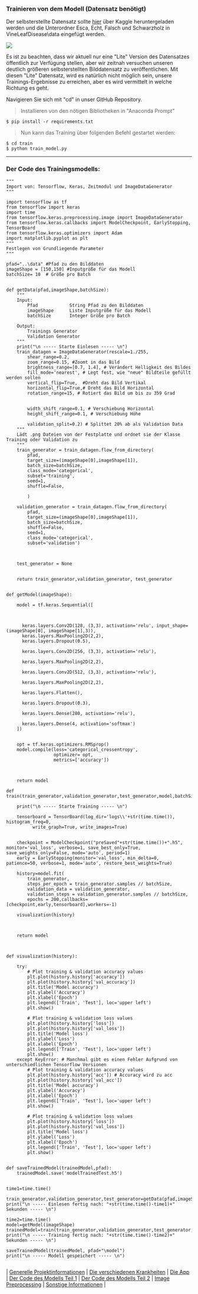 ### Trainieren von dem Modell (Datensatz benötigt)
Der selbsterstellte Datensatz sollte [hier](https://www.kaggle.com/mareseestern/liteleafdisease) über Kaggle heruntergeladen werden und die Unterordner Esca, Echt, Falsch und Schwarzholz in VineLeafDisease\data eingefügt werden.

<img src="https://raw.githubusercontent.com/MareSeestern/VineLeafDisease/master/res/dataFolder.png?token=AK7DBRS4LW6OPHXYOLH7Q6C7NOPKO">

Es ist zu beachten, dass wir aktuell nur eine "Lite" Version des Datensatzes öffentlich zur Verfügung stellen, aber wir zeitnah versuchen unseren deutlich größeren selbsterstellten Bilddatensatz zu veröffentlichen.
Mit diesen "Lite" Datensatz, wird es natürlich nicht möglich sein, unsere Trainings-Ergebnisse zu erreichen, aber es wird vermittelt in welche Richtung es geht.

Navigieren Sie sich mit "cd" in unser GitHub Repository.

> Installieren von den nötigen Bibliotheken in "Anaconda Prompt"

```shell
$ pip install -r requirements.txt
```

> Nun kann das Training über folgenden Befehl gestartet werden:

```shell
$ cd train
$ python train_model.py
```

---



### Der Code des Trainingsmodells:

```
"""
Import von: Tensorflow, Keras, Zeitmodul und ImageDataGenerator
"""

import tensorflow as tf
from tensorflow import keras
import time
from tensorflow.keras.preprocessing.image import ImageDataGenerator
from tensorflow.keras.callbacks import ModelCheckpoint, EarlyStopping, TensorBoard
from tensorflow.keras.optimizers import Adam
import matplotlib.pyplot as plt
"""
Festlegen von Grundliegende Parameter
"""

pfad="..\data" #Pfad zu den Bilddaten
imageShape = [150,150] #Inputgröße für das Modell
batchSize= 10  # Größe pro Batch


def getData(pfad,imageShape,batchSize):
    """
    Input: 
        Pfad            String Pfad zu den Bilddaten
        imageShape      Liste Inputgröße für das Modell
        batchSize       Integer Größe pro Batch
    
    Output:
        Trainings Generator
        Validation Generator
    """
    print("\n ----- Starte Einlesen ----- \n")
    train_datagen = ImageDataGenerator(rescale=1./255,
        shear_range=0.2,
        zoom_range=0.15, #Zoomt in das Bild
        brightness_range=[0.7, 1.4], # Verändert Helligkeit des Bildes
        fill_mode='nearest', # Legt fest, wie "neue" Bildteile gefüllt werden sollen
        vertical_flip=True,  #Dreht das Bild Vertikal
        horizontal_flip=True,# Dreht das Bild Horizontal
        rotation_range=15, # Rotiert das Bild um bis zu 359 Grad
        
        
        width_shift_range=0.1, # Verschiebung Horizontal
        height_shift_range=0.1, # Verschiebung Höhe
    
        validation_split=0.2) # Splittet 20% ab als Validation Data
    """
    Lädt .png Dateien von der Festplatte und ordnet sie der Klasse Training oder Validation zu
    """
    train_generator = train_datagen.flow_from_directory(
        pfad,
        target_size=(imageShape[0],imageShape[1]),
        batch_size=batchSize,
        class_mode='categorical',
        subset='training',
        seed=1,
        shuffle=False,
     
        ) 
    
    validation_generator = train_datagen.flow_from_directory(
        pfad, 
        target_size=(imageShape[0],imageShape[1]),
        batch_size=batchSize,
        shuffle=False,
        seed=1,
        class_mode='categorical',
        subset='validation')
    
    
    
    test_generator = None
    
 
    return train_generator,validation_generator, test_generator


def getModel(imageShape):
    
    model = tf.keras.Sequential([
      
     
      
      keras.layers.Conv2D(128, (3,3), activation='relu', input_shape=(imageShape[0], imageShape[1],3)),
      keras.layers.MaxPooling2D(2,2),
      keras.layers.Dropout(0.5),
      
      keras.layers.Conv2D(256, (3,3), activation='relu'),
      
      keras.layers.MaxPooling2D(2,2), 
     
      keras.layers.Conv2D(512, (3,3), activation='relu'),
      
      keras.layers.MaxPooling2D(2,2),
     
      keras.layers.Flatten(),
          
      keras.layers.Dropout(0.3),      
      
      keras.layers.Dense(280, activation='relu'),
      
      keras.layers.Dense(4, activation='softmax')
    ])
    
    
    opt = tf.keras.optimizers.RMSprop()
    model.compile(loss='categorical_crossentropy',
                  optimizer= opt,
                  metrics=['accuracy'])
    
   
    
    return model

def train(train_generator,validation_generator,test_generator,model,batchSize):
   
    print("\n ----- Starte Training ----- \n")
    
    tensorboard = TensorBoard(log_dir='logs\\'+str(time.time()), histogram_freq=0,  
          write_graph=True, write_images=True)

    
    checkpoint = ModelCheckpoint("preSaved"+str(time.time())+".h5", monitor='val_loss', verbose=1, save_best_only=True, save_weights_only=False, mode='auto', period=1)
    early = EarlyStopping(monitor='val_loss', min_delta=0, patience=50, verbose=1, mode='auto', restore_best_weights=True)
    
    history=model.fit(
        train_generator,
        steps_per_epoch = train_generator.samples // batchSize,
        validation_data = validation_generator, 
        validation_steps = validation_generator.samples // batchSize,
        epochs = 200,callbacks=[checkpoint,early,tensorboard],workers=-1)
    
    visualization(history)
    
 
   
    return model



def visualization(history):
    
    try:
        # Plot training & validation accuracy values
        plt.plot(history.history['accuracy'])
        plt.plot(history.history['val_accuracy'])
        plt.title('Model accuracy')
        plt.ylabel('Accuracy')
        plt.xlabel('Epoch')
        plt.legend(['Train', 'Test'], loc='upper left')
        plt.show()
        
        # Plot training & validation loss values
        plt.plot(history.history['loss'])
        plt.plot(history.history['val_loss'])
        plt.title('Model loss')
        plt.ylabel('Loss')
        plt.xlabel('Epoch')
        plt.legend(['Train', 'Test'], loc='upper left')
        plt.show()
    except KeyError: # Manchmal gibt es einen Fehler Aufgrund von unterschiedlichen Tensorflow Versionen
        # Plot training & validation accuracy values
        plt.plot(history.history['acc']) # Accuracy wird zu acc
        plt.plot(history.history['val_acc'])
        plt.title('Model accuracy')
        plt.ylabel('Accuracy')
        plt.xlabel('Epoch')
        plt.legend(['Train', 'Test'], loc='upper left')
        plt.show()
        
        # Plot training & validation loss values
        plt.plot(history.history['loss'])
        plt.plot(history.history['val_loss'])
        plt.title('Model loss')
        plt.ylabel('Loss')
        plt.xlabel('Epoch')
        plt.legend(['Train', 'Test'], loc='upper left')
        plt.show()
    
    
def saveTrainedModel(trainedModel,pfad):
    trainedModel.save('modelTrainedTest.h5') 
    
    
time1=time.time()

train_generator,validation_generator,test_generator=getData(pfad,imageShape,batchSize)
print("\n ----- Einlesen fertig nach: "+str(time.time()-time1)+" Sekunden ----- \n")

time2=time.time()
model=getModel(imageShape)
trainedModel=train(train_generator,validation_generator,test_generator,model,batchSize)
print("\n ----- Training fertig nach: "+str(time.time()-time2)+" Sekunden ----- \n")

saveTrainedModel(trainedModel, pfad+"\model")
print("\n ----- Modell gespeichert ----- \n")


```

| [Generelle Projektinformationen](https://matheli.github.io/Vine-leaf-diseases-and-AI/) | [Die verschiedenen Krankheiten](https://matheli.github.io/Vine-leaf-diseases-and-AI/Different-diseases) | [Die App](https://matheli.github.io/Vine-leaf-diseases-and-AI/App) | [Der Code des Modells Teil 1](https://matheli.github.io/Vine-leaf-diseases-and-AI/Code) | [Der Code des Modells Teil 2](https://matheli.github.io/Vine-leaf-diseases-and-AI/Code2) | [Image Preprocessing](https://matheli.github.io/Vine-leaf-diseases-and-AI/ImagePreprocessing) | [Sonstige Informationen](https://matheli.github.io/Vine-leaf-diseases-and-AI/Sonstiges) |
